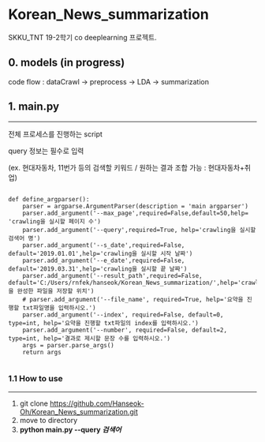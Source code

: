 # Korean_News_summarization
SKKU_TNT 19-2학기 co deeplearning 프로젝트. 


## 0. models (in progress)
code flow : dataCrawl -> preprocess -> LDA -> summarization 

## 1. main.py 
------------------

전체 프로세스를 진행하는 script

query 정보는 필수로 입력 

(ex. 현대자동차, 11번가 등의 검색할 키워드 / 원하는 결과 조합 가능 : 현대자동차+취업)

<pre><code>
def define_argparser():
    parser = argparse.ArgumentParser(description = 'main argparser')
    parser.add_argument('--max_page',required=False,default=50,help= 'crawling을 실시할 페이지 수')
    parser.add_argument('--query',required=True, help='crawling을 실시할 검색어 명')
    parser.add_argument('--s_date',required=False, default='2019.01.01',help='crawling을 실시할 시작 날짜')
    parser.add_argument('--e_date',required=False, default='2019.03.31',help='crawling을 실시할 끝 날짜')
    parser.add_argument('--result_path',required=False,     default='C:/Users/rnfek/hanseok/Korean_News_summarization/',help='crawling을 완성한 파일을 저장할 위치')
    # parser.add_argument('--file_name', required=True, help='요약을 진행할 txt파일명을 입력하시오.')
    parser.add_argument('--index', required=False, default=0, type=int, help='요약을 진행할 txt파일의 index를 입력하시오.')
    parser.add_argument('--number', required=False, default=2, type=int, help='결과로 제시할 문장 수를 입력하시오.')
    args = parser.parse_args()
    return args

</pre></code>


### 1.1 How to use
-------------

  1. git clone https://github.com/Hanseok-Oh/Korean_News_summarization.git
  2. move to directory
  3. <b> python main.py --query <i>검색어</i> </b>

